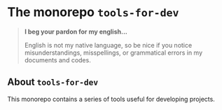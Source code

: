 The monorepo `tools-for-dev`
============================

> **I beg your pardon for my english...**
>
> English is not my native language, so be nice if you notice misunderstandings, misspellings, or grammatical errors in my documents and codes.


About `tools-for-dev`
-----------------------

This monorepo contains a series of tools useful for developing projects.


<!-- :monorepo-content-START: -->
<!-- :monorepo-content-END: -->


<!-- :version-START: -->
<!-- :version-END: -->

